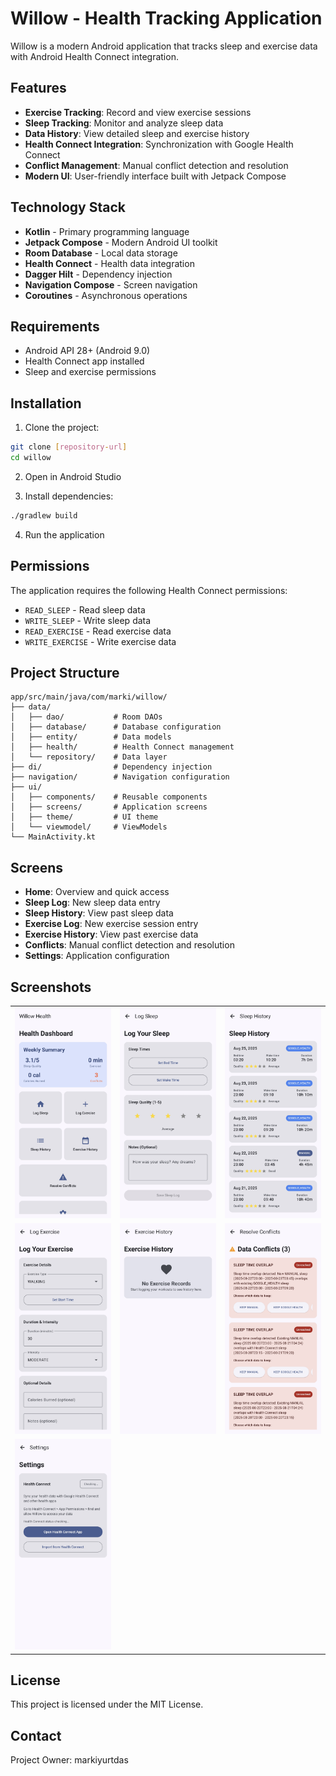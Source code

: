 # Willow - Health Tracking Application

Willow is a modern Android application that tracks sleep and exercise data with Android Health Connect integration.

## Features

- **Exercise Tracking**: Record and view exercise sessions
- **Sleep Tracking**: Monitor and analyze sleep data
- **Data History**: View detailed sleep and exercise history
- **Health Connect Integration**: Synchronization with Google Health Connect
- **Conflict Management**: Manual conflict detection and resolution
- **Modern UI**: User-friendly interface built with Jetpack Compose

## Technology Stack

- **Kotlin** - Primary programming language
- **Jetpack Compose** - Modern Android UI toolkit
- **Room Database** - Local data storage
- **Health Connect** - Health data integration
- **Dagger Hilt** - Dependency injection
- **Navigation Compose** - Screen navigation
- **Coroutines** - Asynchronous operations

## Requirements

- Android API 28+ (Android 9.0)
- Health Connect app installed
- Sleep and exercise permissions

## Installation

1. Clone the project:
```bash
git clone [repository-url]
cd willow
```

2. Open in Android Studio

3. Install dependencies:
```bash
./gradlew build
```

4. Run the application

## Permissions

The application requires the following Health Connect permissions:

- `READ_SLEEP` - Read sleep data
- `WRITE_SLEEP` - Write sleep data
- `READ_EXERCISE` - Read exercise data
- `WRITE_EXERCISE` - Write exercise data

## Project Structure

```
app/src/main/java/com/marki/willow/
├── data/
│   ├── dao/           # Room DAOs
│   ├── database/      # Database configuration
│   ├── entity/        # Data models
│   ├── health/        # Health Connect management
│   └── repository/    # Data layer
├── di/                # Dependency injection
├── navigation/        # Navigation configuration
├── ui/
│   ├── components/    # Reusable components
│   ├── screens/       # Application screens
│   ├── theme/         # UI theme
│   └── viewmodel/     # ViewModels
└── MainActivity.kt
```

## Screens

- **Home**: Overview and quick access
- **Sleep Log**: New sleep data entry
- **Sleep History**: View past sleep data
- **Exercise Log**: New exercise session entry
- **Exercise History**: View past exercise data
- **Conflicts**: Manual conflict detection and resolution
- **Settings**: Application configuration

## Screenshots

<table>
  <tr>
    <td><img src="screenshots/01.jpg" width="200"/></td>
    <td><img src="screenshots/02.jpg" width="200"/></td>
    <td><img src="screenshots/03.jpg" width="200"/></td>
  </tr>
  <tr>
    <td><img src="screenshots/04.jpg" width="200"/></td>
    <td><img src="screenshots/05.jpg" width="200"/></td>
    <td><img src="screenshots/06.jpg" width="200"/></td>
  </tr>
  <tr>
    <td><img src="screenshots/07.jpg" width="200"/></td>
    <td></td>
    <td></td>
  </tr>
</table>

## License

This project is licensed under the MIT License.

## Contact

Project Owner: markiyurtdas